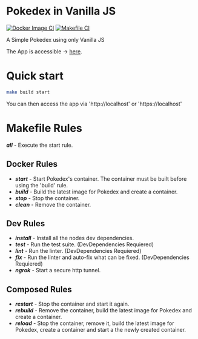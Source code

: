 # Pokedex in Vanilla JS
[![Docker Image CI](https://github.com/Kori-San/pokedex-vanilla/actions/workflows/docker.yml/badge.svg)](https://github.com/Kori-San/pokedex-vanilla/actions/workflows/docker.yml) [![Makefile CI](https://github.com/Kori-San/pokedex-vanilla/actions/workflows/make.yml/badge.svg)](https://github.com/Kori-San/pokedex-vanilla/actions/workflows/make.yml)

A Simple Pokedex using only Vanilla JS

The App is accessible → [here](https://pokedex-kori-san.vercel.app/).

# Quick start
```bash
make build start
```
You can then access the app via 'http://localhost' or 'https://localhost'

# Makefile Rules
***all*** - Execute the start rule.
## Docker Rules
- ***start*** - Start Pokedex's container. The container must be built before using the 'build' rule.
- ***build*** - Build the latest image for Pokedex and create a container.
- ***stop*** - Stop the container.
- ***clean*** - Remove the container.
## Dev Rules
- ***install*** - Install all the nodes dev dependencies.
- ***test*** - Run the test suite. (DevDependencies Requiered)
- ***lint*** - Run the linter. (DevDependencies Requiered)
- ***fix*** - Run the linter and auto-fix what can be fixed. (DevDependencies Requiered)
- ***ngrok*** - Start a secure http tunnel.
## Composed Rules
- ***restart*** - Stop the container and start it again.
- ***rebuild*** - Remove the container, build the latest image for Pokedex and create a container.
- ***reload*** - Stop the container, remove it, build the latest image for Pokedex, create a container and start a the newly created container.
